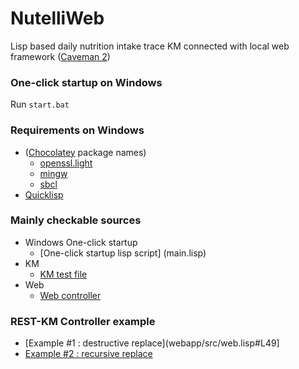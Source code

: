 # NutelliWeb
Lisp based daily nutrition intake trace KM connected with local web framework ([Caveman 2](http://8arrow.org/caveman/))

### One-click startup on Windows
Run `start.bat`

### Requirements on Windows
  * ([Chocolatey](https://chocolatey.org) package names)
    * [openssl.light](https://chocolatey.org/packages/openssl.light)
    * [mingw](https://chocolatey.org/packages/mingw)
    * [sbcl](https://chocolatey.org/packages/sbcl)
  * [Quicklisp](https://www.quicklisp.org/beta/)

### Mainly checkable sources
  * Windows One-click startup
    * [One-click startup lisp script] (main.lisp)
  * KM
    * [KM test file](t/kb.lisp)
  * Web
    * [Web controller](webapp/src/web.lisp)

### REST-KM Controller example
  * [Example #1 : destructive replace](webapp/src/web.lisp#L49]
  * [Example #2 : recursive replace](webapp/src/web.lisp#L110)